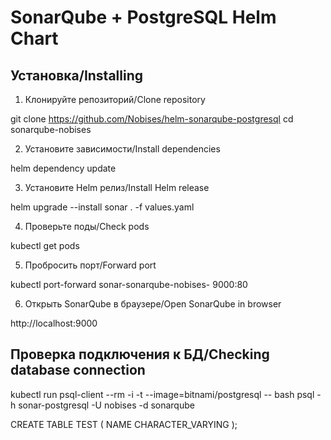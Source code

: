 # SonarQube + PostgreSQL Helm Chart
 
## Установка/Installing

1. Клонируйте репозиторий/Clone repository

git clone https://github.com/Nobises/helm-sonarqube-postgresql
cd sonarqube-nobises

2. Установите зависимости/Install dependencies

helm dependency update

3. Установите Helm релиз/Install Helm release

helm upgrade --install sonar . -f values.yaml

4. Проверьте поды/Check pods

kubectl get pods

5. Пробросить порт/Forward port

kubectl port-forward sonar-sonarqube-nobises-<numbers> 9000:80

6. Открыть SonarQube в браузере/Open SonarQube in browser

http://localhost:9000

## Проверка подключения к БД/Checking database connection

kubectl run psql-client --rm -i -t --image=bitnami/postgresql -- bash
psql -h sonar-postgresql -U nobises -d sonarqube

CREATE TABLE TEST
(
	NAME CHARACTER_VARYING
);
